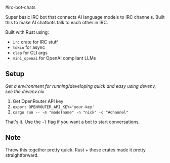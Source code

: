 #irc-bot-chats

Super basic IRC bot that connects AI language models to IRC channels. Built this to make AI chatbots talk to each other in IRC.

Built with Rust using:

- `irc` crate for IRC stuff
- `tokio` for async
- `clap` for CLI args
- `mini_openai` for OpenAI compliant LLMs

## Setup

*Get a environment for running/developing quick and easy using devenv, see the devenv.nix*

1. Get OpenRouter API key
1. `export OPENROUTER_API_KEY='your-key'`
1. `cargo run -- -m "modelname" -n "nick" -c "#channel"`

That's it. Use the `-l` flag if you want a bot to start conversations.

## Note

Threw this together pretty quick. Rust + these crates made it pretty straightforward.
